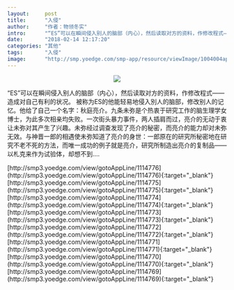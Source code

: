 ```yaml
---
layout:     post
title:      "入侵"
author:     "作者：物领冬实"
intro:      "“ES”可以在瞬间侵入别人的脑部（内心），然后读取对方的资料，作修改程式——造成对自己有利的状况。 被称为ES的他能轻易地侵入別人的脑部，修改别人的记忆。他给了自己一个名字：秋庭亮介。九条未弥是个热衷于研究工作的脑生理学女博士，为此多次相亲均失败。一次街头暴力事件，两人插肩而过，亮介的无动于衷让未弥对其产生了兴趣。未弥经过调查发现了亮介的秘密，而亮介的能力却对未弥无效。与神晋一郎的相遇使未弥知道了亮介的身世：一郎原在的研究所秘密地在研究不老不死的方法，而唯一成功的例子就是亮介，研究所制造出亮介的复制品——以札克来作为试验体，却想不到...."
date:       "2018-02-14 12:17:20"
categories: "其他"
tags:       "入侵"
image:      "http://smp.yoedge.com/smp-app/resource/viewImage/1004004appline.png"
---
```

<div style="text-align: center">
<p><img src="http://smp.yoedge.com/smp-app/resource/viewImage/1004004appline.png"/></p>
</div>
<p class="post-meta">
<span>“ES”可以在瞬间侵入别人的脑部（内心），然后读取对方的资料，作修改程式——造成对自己有利的状况。 被称为ES的他能轻易地侵入別人的脑部，修改别人的记忆。他给了自己一个名字：秋庭亮介。九条未弥是个热衷于研究工作的脑生理学女博士，为此多次相亲均失败。一次街头暴力事件，两人插肩而过，亮介的无动于衷让未弥对其产生了兴趣。未弥经过调查发现了亮介的秘密，而亮介的能力却对未弥无效。与神晋一郎的相遇使未弥知道了亮介的身世：一郎原在的研究所秘密地在研究不老不死的方法，而唯一成功的例子就是亮介，研究所制造出亮介的复制品——以札克来作为试验体，却想不到....</span>
</p>
[http://smp3.yoedge.com/view/gotoAppLine/1114776](http://smp3.yoedge.com/view/gotoAppLine/1114776){:target="_blank"}
[http://smp3.yoedge.com/view/gotoAppLine/1114775](http://smp3.yoedge.com/view/gotoAppLine/1114775){:target="_blank"}
[http://smp3.yoedge.com/view/gotoAppLine/1114774](http://smp3.yoedge.com/view/gotoAppLine/1114774){:target="_blank"}
[http://smp3.yoedge.com/view/gotoAppLine/1114773](http://smp3.yoedge.com/view/gotoAppLine/1114773){:target="_blank"}
[http://smp3.yoedge.com/view/gotoAppLine/1114772](http://smp3.yoedge.com/view/gotoAppLine/1114772){:target="_blank"}
[http://smp3.yoedge.com/view/gotoAppLine/1114771](http://smp3.yoedge.com/view/gotoAppLine/1114771){:target="_blank"}
[http://smp3.yoedge.com/view/gotoAppLine/1114770](http://smp3.yoedge.com/view/gotoAppLine/1114770){:target="_blank"}
[http://smp3.yoedge.com/view/gotoAppLine/1114769](http://smp3.yoedge.com/view/gotoAppLine/1114769){:target="_blank"}


